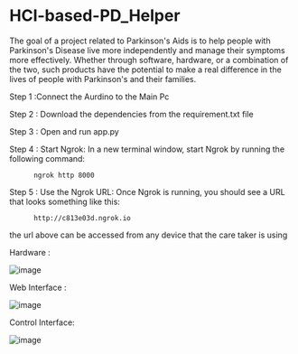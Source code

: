 # HCI-based-PD_Helper
 The goal of a project related to Parkinson's Aids is to help people with Parkinson's Disease live more independently and manage their symptoms more effectively. Whether through software, hardware, or a combination of the two, such products have the potential to make a real difference in the lives of people with Parkinson's and their families.



Step 1  :Connect the Aurdino to the Main Pc

Step 2 : Download the dependencies from the requirement.txt file 

Step 3 : Open and run app.py 

Step 4 : Start Ngrok: In a new terminal window, start Ngrok by running the following command:


          ngrok http 8000
          
          
Step 5 : Use the Ngrok URL: Once Ngrok is running, you should see a URL that looks something like this:

          http://c813e03d.ngrok.io
          
          
   the url above can be accessed from any device that the care taker is using  

Hardware :



![image](https://user-images.githubusercontent.com/89547409/230775428-b38ed558-3efe-4e8a-ba12-719599e021f5.png)



Web Interface : 


![image](https://user-images.githubusercontent.com/89547409/230775528-06bc180a-6330-4d1d-b4a8-475961699144.png)




Control Interface:

![image](https://user-images.githubusercontent.com/89547409/230775563-423e0f8b-7bf1-4e5d-a70c-9eb3b64c50b5.png)

